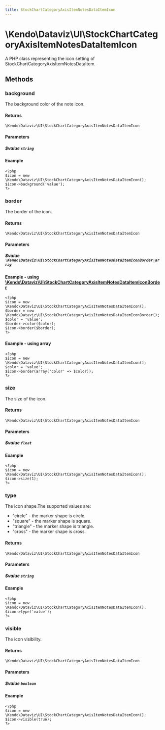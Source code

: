 ```yaml
---
title: StockChartCategoryAxisItemNotesDataItemIcon
---
```


# \Kendo\Dataviz\UI\StockChartCategoryAxisItemNotesDataItemIcon

A PHP class representing the icon setting of StockChartCategoryAxisItemNotesDataItem.


## Methods

### background
The background color of the note icon.

#### Returns
`\Kendo\Dataviz\UI\StockChartCategoryAxisItemNotesDataItemIcon`

#### Parameters

##### $value `string`



#### Example 
    <?php
    $icon = new \Kendo\Dataviz\UI\StockChartCategoryAxisItemNotesDataItemIcon();
    $icon->background('value');
    ?>

### border

The border of the icon.

#### Returns
`\Kendo\Dataviz\UI\StockChartCategoryAxisItemNotesDataItemIcon`

#### Parameters

##### $value `\Kendo\Dataviz\UI\StockChartCategoryAxisItemNotesDataItemIconBorder|array`


#### Example - using [\Kendo\Dataviz\UI\StockChartCategoryAxisItemNotesDataItemIconBorder](/kendo-ui/api/wrappers/php/Kendo/Dataviz/UI/StockChartCategoryAxisItemNotesDataItemIconBorder)
    <?php
    $icon = new \Kendo\Dataviz\UI\StockChartCategoryAxisItemNotesDataItemIcon();
    $border = new \Kendo\Dataviz\UI\StockChartCategoryAxisItemNotesDataItemIconBorder();
    $color = 'value';
    $border->color($color);
    $icon->border($border);
    ?>

#### Example - using array

    <?php
    $icon = new \Kendo\Dataviz\UI\StockChartCategoryAxisItemNotesDataItemIcon();
    $color = 'value';
    $icon->border(array('color' => $color));
    ?>

### size
The size of the icon.

#### Returns
`\Kendo\Dataviz\UI\StockChartCategoryAxisItemNotesDataItemIcon`

#### Parameters

##### $value `float`



#### Example 
    <?php
    $icon = new \Kendo\Dataviz\UI\StockChartCategoryAxisItemNotesDataItemIcon();
    $icon->size(1);
    ?>

### type
The icon shape.The supported values are:
* "circle" - the marker shape is circle.
* "square" - the marker shape is square.
* "triangle" - the marker shape is triangle.
* "cross" - the marker shape is cross.

#### Returns
`\Kendo\Dataviz\UI\StockChartCategoryAxisItemNotesDataItemIcon`

#### Parameters

##### $value `string`



#### Example 
    <?php
    $icon = new \Kendo\Dataviz\UI\StockChartCategoryAxisItemNotesDataItemIcon();
    $icon->type('value');
    ?>

### visible
The icon visibility.

#### Returns
`\Kendo\Dataviz\UI\StockChartCategoryAxisItemNotesDataItemIcon`

#### Parameters

##### $value `boolean`



#### Example 
    <?php
    $icon = new \Kendo\Dataviz\UI\StockChartCategoryAxisItemNotesDataItemIcon();
    $icon->visible(true);
    ?>

